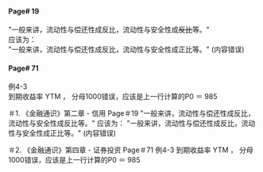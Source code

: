 #### Page# 19
"一般来讲，流动性与偿还性成反比，流动性与安全性成~~反比~~等。"   
应该为：  
"一般来讲，流动性与偿还性成反比，流动性与安全性成正比等。"  (内容错误)  


#### Page# 71
例4-3  
到期收益率 YTM ，  分母1000错误，应该是上一行计算的P0 ＝ 985

＃1.
《金融通识》第二章 - 信用
 Page＃19
 "一般来讲，流动性与偿还性成反比，流动性与安全性成反比等。"
应该为：
"一般来讲，流动性与偿还性成反比，流动性与安全性成正比等。"  (内容错误)


＃2.
《金融通识》第四章 - 证券投资
 Page＃71
 例4-3
 到期收益率 YTM ，  分母1000错误，应该是上一行计算的P0 ＝ 985
